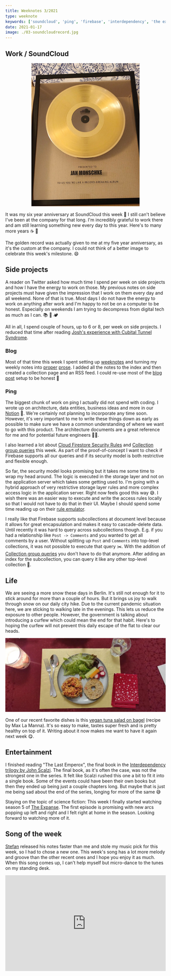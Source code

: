 ```yaml
---
title: Weeknotes 3/2021
type: weeknote
keywords: ['soundcloud', 'ping', 'firebase', 'interdependency', 'the expanse']
date: 2021-01-17
image: ./03-soundcloudrecord.jpg
---
```


## Work / SoundCloud

<div style="max-width: 340px; margin: 0 auto;">

![Golden record that I got for my 5 year anniversary](./03-soundcloudrecord.jpg)

</div>

It was my six year anniversary at SoundCloud this week 🥳 I still can't believe I've been at the company for that long. I'm incredibly grateful to work there and am still learning something new every day to this year. Here's to many more years ☕️ 🎉

The golden record was actually given to me at my five year anniversary, as it's the custom at the company. I could not think of a better image to celebrate this week's milestone. 😄

## Side projects

A reader on Twitter asked how much time I spend per week on side projects and how I have the energy to work on those. My previous notes on side projects must have given the impression that I work on them every day and all weekend. None of that is true. Most days I do not have the energy to work on anything after work and I'm happy to not be on a computer to be honest. Especially on weekends I am trying to decompress from digital tech as much as I can. 📚 🥾 🏕

All in all, I spend couple of hours, up to 6 or 8, per week on side projects. I reduced that time after reading [Josh's experience with Cubital Tunnel Syndrome](https://www.joshwcomeau.com/blog/year-in-review-2020/#q2-the-pandemic-and-an-injury).

### Blog

Most of that time this week I spent setting up [weeknotes](/weeknotes) and turning my weekly notes into [proper](/weeknotes/2021/02/) [prose](/weeknotes/2021/01/). I added all the notes to the index and then created a collection page and an RSS feed. I could re-use most of the [blog post](/blog) setup to be honest 🤩

### Ping

The biggest chunk of work on ping I actually did not spend with coding. I wrote up on architecture, data entities, business ideas and more in our [Notion](https://notion.so) 📝. We're certainly not planning to incorporate any time soon. However, it's very important to me to write these things down as early as possible to make sure we have a common understanding of where we want to go with this product. The architecture documents are a great reference for me and for potential future engineers 🕵️‍♂️.

I also learned a lot about [Cloud Firestore Security Rules](https://firebase.google.com/docs/firestore/security/rules-conditions) and [Collection group queries](https://firebase.google.com/docs/firestore/query-data/queries#collection-group-query) this week. As part of the proof-of-concept I want to check if Firebase supports all our queries and if its security model is both restrictive and flexible enough.

So far, the security model looks promising but it takes me some time to wrap my head around. The logic is executed in the storage layer and not on the application server which takes some getting used to. I'm going with a hybrid approach of very restrictive storage layer rules and more complex access logic in the application server. Right now feels good this way 😅. I wish there was an easier way to execute and write the access rules locally so that I would not have to do that in their UI. Maybe I should spend some time reading up on their [rule emulator](https://firebase.google.com/docs/firestore/security/test-rules-emulator).

I really like that Firebase supports subcollections at document level because it allows for great encapsulation and makes it easy to cascade-delete data. Until recently it was hard to query across subcollections though. E.g. if you had a relationship like `Post -> Comments` and you wanted to get all comments by a user. Without splitting up `Post` and `Comments` into top-level collections, it was not possible to execute that query ✂️. With the addition of [Collection group queries](https://firebase.googleblog.com/2019/06/understanding-collection-group-queries.html) you don't have to do that anymore. After adding an index for the subcollection, you can query it like any other top-level collection 🤯.

## Life

We are seeing a more snow these days in Berlin. It's still not enough for it to stick around for more than a couple of hours. But it brings us joy to walk through snow on our daily city hike. Due to the current pandemic situation here, we are sticking to walking late in the evenings. This lets us reduce the exposure to other people. However, the government is talking about introducing a curfew which could mean the end for that habit. Here's to hoping the curfew will not prevent this daily escape of the flat to clear our heads.

![Vegan tuna salad on bagel](./03-vegan-tuna-salad.webp)

One of our recent favorite dishes is this [vegan tuna salad on bagel](https://www.instagram.com/p/CIfix5ZpqIm/) (recipe by Max La Manna). It's so easy to make, tastes super fresh and is pretty healthy on top of it. Writing about it now makes me want to have it again next week 😋.

## Entertainment

I finished reading "The Last Emperox", the final book in the [Interdependency trilogy by John Scalzi](https://www.goodreads.com/series/202297-the-interdependency). The final book, as it's often the case, was not the strongest one in the series. It felt like Scalzi rushed this one a bit to fit it into a single book. Some of the events could have been their own books but then they ended up being just a couple chapters long. But maybe that is just me being sad about the end of the series, longing for more of the same 😅

Staying on the topic of science fiction: This week I finally started watching season 5 of [The Expanse](<https://en.wikipedia.org/wiki/The_Expanse_(TV_series)>). The first episode is promising with new arcs popping up left and right and I felt right at home in the season. Looking forward to watching more of it.

## Song of the week

[Stefan](https://www.stefanjudis.com/blog/web-weekly-2/) released his notes faster than me and stole my music pick for this week, so I had to chose a new one. This week's song has a lot more melody and groove than the other recent ones and I hope you enjoy it as much. When this song comes up, I can't help myself but micro-dance to the tunes on my standing desk.

<iframe width="100%" height="300" scrolling="no" frameborder="no" src="https://w.soundcloud.com/player/?url=https%3A//api.soundcloud.com/tracks/290368052&color=%23ff5500&auto_play=false&hide_related=false&show_comments=true&show_user=true&show_reposts=false&show_teaser=true&visual=true"></iframe>
